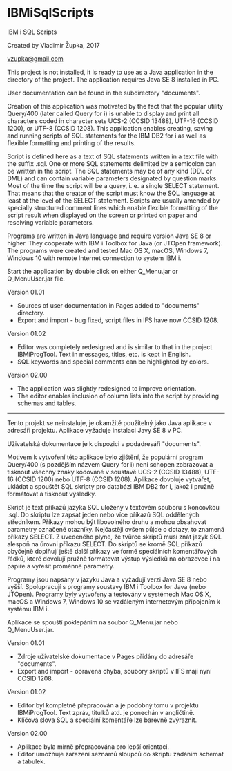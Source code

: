# IBMiSqlScripts
IBM i SQL Scripts

Created by Vladimír Župka, 2017

vzupka@gmail.com

This project is not installed, it is ready to use as a Java application in the directory of the project. The application requires Java SE 8 installed in PC.

User documentation can be found in the subdirectory "documents".

Creation of this application was motivated by the fact that the popular utility Query/400 (later called Query for i) is unable to display and print all characters coded in character sets UCS-2 (CCSID 13488), UTF-16 (CCSID 1200), or UTF-8 (CCSID 1208).
This application enables creating, saving and running scripts of SQL statements for the IBM DB2 for i as well as flexible formatting and printing of the results.

Script is defined here as a text of SQL statements written in a text file with the suffix .sql. One or more SQL statements delimited by a semicolon can be written in the script. The SQL statements may be of any kind (DDL or DML) and can contain variable parameters designated by question marks. Most of the time the script will be a query, i. e. a single SELECT statement. That means that the creator of the script must know the SQL language at least at the level of the SELECT statement.
Scripts are usually amended by specially structured comment lines which enable flexible formatting of the script result when displayed on the screen or printed on paper and resolving variable parameters.

Programs are written in Java language and require version Java SE 8 or higher. They cooperate with IBM i Toolbox for Java (or JTOpen framework). The programs were created and tested Mac OS X, macOS, Windows 7, Windows 10 with remote Internet connection to system IBM i.

Start the application by double click on either Q_Menu.jar or Q_MenuUser.jar file.

Version 01.01

- Sources of user documentation in Pages added to "documents" directory.
- Export and import - bug fixed, script files in IFS have now CCSID 1208.

Version 01.02

- Editor was completely redesigned and is similar to that in the project IBMiProgTool. Text in messages, titles, etc. is kept in English.
- SQL keywords and special comments can be highlighted by colors.

Version 02.00

- The application was slightly redesigned to improve orientation. 
- The editor enables inclusion of column lists into the script by providing schemas and tables.

- - - - - - - - - - 

Tento projekt se neinstaluje, je okamžitě použitelný jako Java aplikace v adresáři projektu. Aplikace vyžaduje instalaci Javy SE 8 v PC.

Uživatelská dokumentace je k dispozici v podadresáři "documents".

Motivem k vytvoření této aplikace bylo zjištění, že populární program Query/400 (s pozdějším názvem Query for i) není schopen zobrazovat a tisknout všechny znaky kódované v soustavě UCS-2 (CCSID 13488), UTF-16 (CCSID 1200) nebo UTF-8 (CCSID 1208).
Aplikace dovoluje vytvářet, ukládat a spouštět SQL skripty pro databázi IBM DB2 for i, jakož i pružně formátovat a tisknout výsledky. 

Skript je text příkazů jazyka SQL uložený v textovém souboru s koncovkou .sql. Do skriptu lze zapsat jeden nebo více příkazů SQL oddělených středníkem. Příkazy mohou být libovolného druhu a mohou obsahovat parametry označené otazníky. Nejčastěji ovšem půjde o dotazy, to znamená příkazy SELECT. Z uvedeného plyne, že tvůrce skriptů musí znát jazyk SQL alespoň na úrovni příkazu SELECT.
Do skriptů se kromě SQL příkazů obyčejně doplňují ještě další příkazy ve formě speciálních komentářových řádků, které dovolují pružně formátovat výstup výsledků na obrazovce i na papíře a vyřešit proměnné parametry.

Programy jsou napsány v jazyku Java a vyžadují verzi Java SE 8 nebo vyšší. Spolupracují s programy soustavy IBM i Toolbox for Java (nebo JTOpen). Programy byly vytvořeny a testovány v systémech Mac OS X, macOS a Windows 7, Windows 10 se vzdáleným internetovým připojením k systému IBM i.

Aplikace se spouští poklepáním na soubor Q_Menu.jar nebo Q_MenuUser.jar.

Version 01.01

- Zdroje uživatelské dokumentace v Pages přidány do adresáře "documents".
- Export and import - opravena chyba, soubory skriptů v IFS mají nyní CCSID 1208.

Version 01.02

- Editor byl kompletně přepracován a je podobný tomu v projektu IBMiProgTool. Text zpráv, titulků atd. je ponechán v angličtině.
- Klíčová slova SQL a speciální komentáře lze barevně zvýraznit.

Version 02.00

- Aplikace byla mírně přepracována pro lepší orientaci.
- Editor umožňuje zařazení seznamů sloupců do skriptu zadáním schemat a tabulek.
